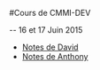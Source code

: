 #Cours de CMMI-DEV

-- 16 et 17 Juin 2015

 - [Notes de David](./CMMI-DEV.md)
 - [Notes de Anthony](./cours.md)